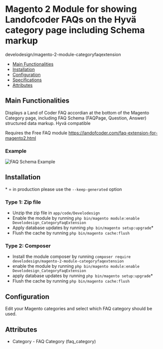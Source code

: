 # Magento 2 Module for showing Landofcoder FAQs on the Hyvä category page including Schema markup

   develodesign/magento-2-module-categoryfaqextension

 - [Main Functionalities](#markdown-header-main-functionalities)
 - [Installation](#markdown-header-installation)
 - [Configuration](#markdown-header-configuration)
 - [Specifications](#markdown-header-specifications)
 - [Attributes](#markdown-header-attributes)


## Main Functionalities
Displays a Land of Coder FAQ accordian at the bottom of the Magento Category page, including FAQ Schema (FAQPage, Question, Answer) structured data markup. Hyvä compatible

Requires the Free FAQ module https://landofcoder.com/faq-extension-for-magento2.html

### Example

![FAQ Schema Example](https://www.develodesign.co.uk/images/faq-schema.png)


## Installation
\* = in production please use the `--keep-generated` option

### Type 1: Zip file

 - Unzip the zip file in `app/code/Develodesign`
 - Enable the module by running `php bin/magento module:enable Develodesign_CategoryFaqExtension`
 - Apply database updates by running `php bin/magento setup:upgrade`\*
 - Flush the cache by running `php bin/magento cache:flush`

### Type 2: Composer

 - Install the module composer by running `composer require develodesign/magento-2-module-categoryfaqextension`
 - enable the module by running `php bin/magento module:enable Develodesign_CategoryFaqExtension`
 - apply database updates by running `php bin/magento setup:upgrade`\*
 - Flush the cache by running `php bin/magento cache:flush`


## Configuration
Edit your Magento categories and select which FAQ category should be used. 



## Attributes

 - Category - FAQ Category (faq_category)

